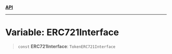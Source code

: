[**API**](../README.md)

***

# Variable: ERC721Interface

> `const` **ERC721Interface**: `TokenERC721Interface`
